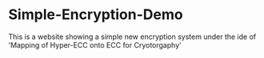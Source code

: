 # Simple-Encryption-Demo
This is a website showing a simple new encryption system under the ide of 'Mapping of Hyper-ECC onto ECC for Cryotorgaphy'
